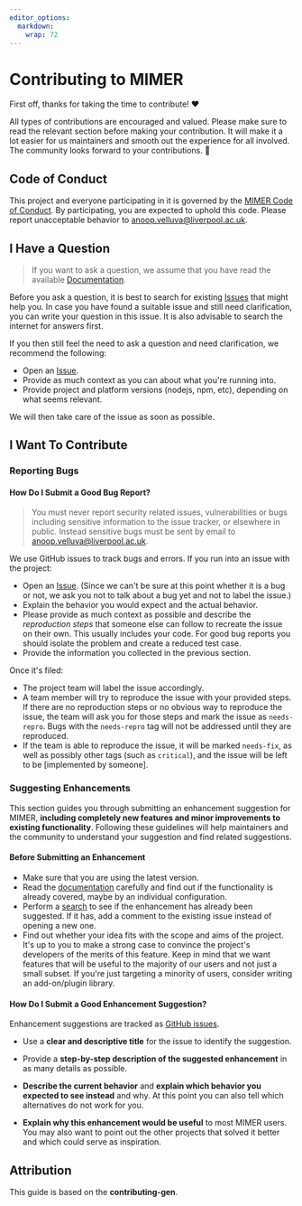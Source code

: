 ```yaml
---
editor_options: 
  markdown: 
    wrap: 72
---
```


<!-- omit in toc -->

# Contributing to MIMER

First off, thanks for taking the time to contribute! ❤️

All types of contributions are encouraged and valued. Please make sure
to read the relevant section before making your contribution. It will
make it a lot easier for us maintainers and smooth out the experience
for all involved. The community looks forward to your contributions. 🎉

## Code of Conduct

This project and everyone participating in it is governed by the [MIMER
Code of
Conduct](https://github.com/CAMO-NET-LIV/MIMER/blob/main/CODE_OF_CONDUCT.md).
By participating, you are expected to uphold this code. Please report
unacceptable behavior to
[anoop.velluva\@liverpool.ac.uk](mailto:anoop.velluva@liverpool.ac.uk).

## I Have a Question

> If you want to ask a question, we assume that you have read the
> available
> [Documentation](https://github.com/CAMO-NET-LIV/MIMER/blob/main/README.md).

Before you ask a question, it is best to search for existing
[Issues](https://github.com/CAMO-NET-LIV/MIMER/issues) that might help
you. In case you have found a suitable issue and still need
clarification, you can write your question in this issue. It is also
advisable to search the internet for answers first.

If you then still feel the need to ask a question and need
clarification, we recommend the following:

-   Open an [Issue](https://github.com/CAMO-NET-LIV/MIMER/issues/new).
-   Provide as much context as you can about what you're running into.
-   Provide project and platform versions (nodejs, npm, etc), depending
    on what seems relevant.

We will then take care of the issue as soon as possible.

## I Want To Contribute

### Reporting Bugs

#### How Do I Submit a Good Bug Report?

> You must never report security related issues, vulnerabilities or bugs
> including sensitive information to the issue tracker, or elsewhere in
> public. Instead sensitive bugs must be sent by email to
> [anoop.velluva\@liverpool.ac.uk](mailto:anoop.velluva@liverpool.ac.uk).

We use GitHub issues to track bugs and errors. If you run into an issue
with the project:

-   Open an [Issue](https://github.com/CAMO-NET-LIV/MIMER/issues/new).
    (Since we can't be sure at this point whether it is a bug or not, we
    ask you not to talk about a bug yet and not to label the issue.)
-   Explain the behavior you would expect and the actual behavior.
-   Please provide as much context as possible and describe the
    *reproduction steps* that someone else can follow to recreate the
    issue on their own. This usually includes your code. For good bug
    reports you should isolate the problem and create a reduced test
    case.
-   Provide the information you collected in the previous section.

Once it's filed:

-   The project team will label the issue accordingly.
-   A team member will try to reproduce the issue with your provided
    steps. If there are no reproduction steps or no obvious way to
    reproduce the issue, the team will ask you for those steps and mark
    the issue as `needs-repro`. Bugs with the `needs-repro` tag will not
    be addressed until they are reproduced.
-   If the team is able to reproduce the issue, it will be marked
    `needs-fix`, as well as possibly other tags (such as `critical`),
    and the issue will be left to be [implemented by someone].

### Suggesting Enhancements

This section guides you through submitting an enhancement suggestion for
MIMER, **including completely new features and minor improvements to
existing functionality**. Following these guidelines will help
maintainers and the community to understand your suggestion and find
related suggestions.

#### Before Submitting an Enhancement

-   Make sure that you are using the latest version.
-   Read the
    [documentation](https://github.com/CAMO-NET-LIV/MIMER/blob/main/README.md)
    carefully and find out if the functionality is already covered,
    maybe by an individual configuration.
-   Perform a [search](https://github.com/CAMO-NET-LIV/MIMER/issues) to
    see if the enhancement has already been suggested. If it has, add a
    comment to the existing issue instead of opening a new one.
-   Find out whether your idea fits with the scope and aims of the
    project. It's up to you to make a strong case to convince the
    project's developers of the merits of this feature. Keep in mind
    that we want features that will be useful to the majority of our
    users and not just a small subset. If you're just targeting a
    minority of users, consider writing an add-on/plugin library.

#### How Do I Submit a Good Enhancement Suggestion?

Enhancement suggestions are tracked as [GitHub
issues](https://github.com/CAMO-NET-LIV/MIMER/issues).

-   Use a **clear and descriptive title** for the issue to identify the
    suggestion.

-   Provide a **step-by-step description of the suggested enhancement**
    in as many details as possible.

-   **Describe the current behavior** and **explain which behavior you
    expected to see instead** and why. At this point you can also tell
    which alternatives do not work for you.

-   **Explain why this enhancement would be useful** to most MIMER
    users. You may also want to point out the other projects that solved
    it better and which could serve as inspiration.

## Attribution

This guide is based on the **contributing-gen**.
